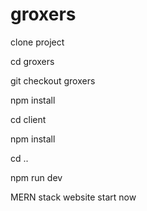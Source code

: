 # groxers

clone project

cd groxers

git checkout groxers

npm install

cd client

npm install

cd ..

npm run dev

MERN stack website start now
